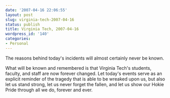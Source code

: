 ```yaml
---
date: '2007-04-16 22:06:55'
layout: post
slug: virginia-tech-2007-04-16
status: publish
title: Virginia Tech, 2007-04-16
wordpress_id: '140'
categories:
- Personal
---
```


The reasons behind today's incidents will almost certainly never be known.

What will be known and remembered is that Virginia Tech's students, faculty, and staff are now forever changed.  Let today's events serve as an explicit reminder of the tragedy that is able to be wreaked upon us, but also let us stand strong, let us never forget the fallen, and let us show our Hokie Pride through all we do, forever and ever.
